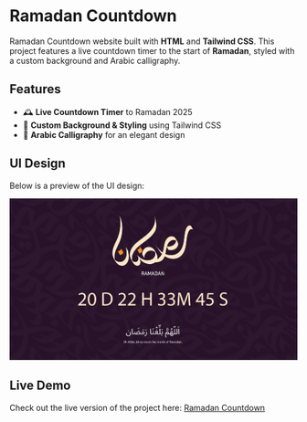 # Ramadan Countdown

Ramadan Countdown website built with **HTML** and **Tailwind CSS**. This project features a live countdown timer to the start of **Ramadan**, styled with a custom background and Arabic calligraphy.

## Features
- 🕰️ **Live Countdown Timer** to Ramadan 2025
- 🎨 **Custom Background & Styling** using Tailwind CSS
- 🕌 **Arabic Calligraphy** for an elegant design

## UI Design
Below is a preview of the UI design:

![Ramadan Countdown UI](UI%20Design/Ramadan%20countdown.jpg)

## Live Demo
Check out the live version of the project here: [Ramadan Countdown](https://arshadziban.github.io/Ramadan_Countdown/)